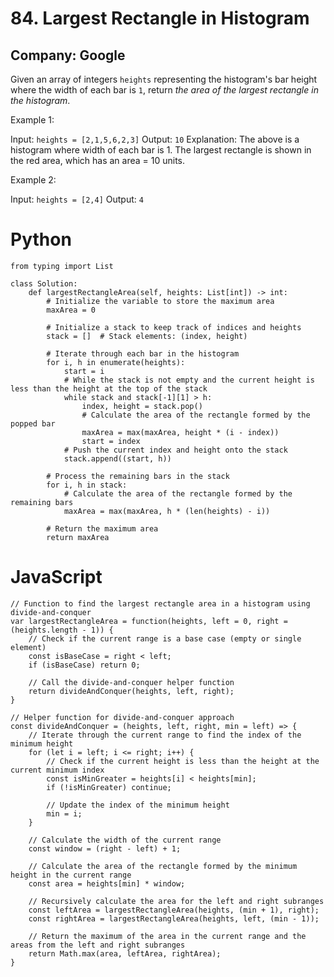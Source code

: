 # 84. Largest Rectangle in Histogram
## Company: Google

Given an array of integers `heights` representing the histogram's bar height where the width of each bar is `1`, return *the area of the largest rectangle in the histogram*.

Example 1:

Input: `heights = [2,1,5,6,2,3]`
Output: `10`
Explanation: The above is a histogram where width of each bar is 1.
The largest rectangle is shown in the red area, which has an area = 10 units.

Example 2:

Input: `heights = [2,4]`
Output: `4`

# Python 
```
from typing import List

class Solution:
    def largestRectangleArea(self, heights: List[int]) -> int:
        # Initialize the variable to store the maximum area
        maxArea = 0

        # Initialize a stack to keep track of indices and heights
        stack = []  # Stack elements: (index, height)

        # Iterate through each bar in the histogram
        for i, h in enumerate(heights):
            start = i
            # While the stack is not empty and the current height is less than the height at the top of the stack
            while stack and stack[-1][1] > h:
                index, height = stack.pop()
                # Calculate the area of the rectangle formed by the popped bar
                maxArea = max(maxArea, height * (i - index))
                start = index
            # Push the current index and height onto the stack
            stack.append((start, h))

        # Process the remaining bars in the stack
        for i, h in stack:
            # Calculate the area of the rectangle formed by the remaining bars
            maxArea = max(maxArea, h * (len(heights) - i))

        # Return the maximum area
        return maxArea
```

# JavaScript
```
// Function to find the largest rectangle area in a histogram using divide-and-conquer
var largestRectangleArea = function(heights, left = 0, right = (heights.length - 1)) {
    // Check if the current range is a base case (empty or single element)
    const isBaseCase = right < left;
    if (isBaseCase) return 0;

    // Call the divide-and-conquer helper function
    return divideAndConquer(heights, left, right);
}

// Helper function for divide-and-conquer approach
const divideAndConquer = (heights, left, right, min = left) => {
    // Iterate through the current range to find the index of the minimum height
    for (let i = left; i <= right; i++) {
        // Check if the current height is less than the height at the current minimum index
        const isMinGreater = heights[i] < heights[min];
        if (!isMinGreater) continue;

        // Update the index of the minimum height
        min = i;
    }

    // Calculate the width of the current range
    const window = (right - left) + 1;

    // Calculate the area of the rectangle formed by the minimum height in the current range
    const area = heights[min] * window;

    // Recursively calculate the area for the left and right subranges
    const leftArea = largestRectangleArea(heights, (min + 1), right);
    const rightArea = largestRectangleArea(heights, left, (min - 1));

    // Return the maximum of the area in the current range and the areas from the left and right subranges
    return Math.max(area, leftArea, rightArea);
}
```